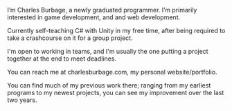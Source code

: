 I’m Charles Burbage, a newly graduated programmer. I’m primarily interested in game development, and and web development. 

Currently self-teaching C# with Unity in my free time, after being required to take a crashcourse on it for a group project. 

I'm open to working in teams, and I'm usually the one putting a project together at the end to meet deadlines.

You can reach me at charlesburbage.com, my personal website/portfolio.

You can find much of my previous work there; ranging from my earliest programs to my newest projects, you can see my improvement over the last two years.


